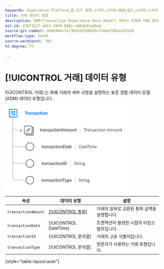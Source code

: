 ```yaml
---
keywords: Experience Platform;홈;인기 항목;스키마;스키마;XDM;필드;스키마;스키마;트랜잭션;데이터 유형;데이터 유형;데이터 유형;
title: 거래 데이터 유형
description: XDM(Transaction Experience Data Model) 데이터 유형에 대해 알아봅니다.
exl-id: 47b7152f-a853-44f0-8962-e902631ad8a4
source-git-commit: de8e944cfec3b52d25bb02bcfebe57d6a2a35e39
workflow-type: tm+mt
source-wordcount: '92'
ht-degree: 7%

---
```


# [!UICONTROL 거래] 데이터 유형

[!UICONTROL 거래] 는 화폐 거래의 세부 사항을 설명하는 표준 경험 데이터 모델(XDM) 데이터 유형입니다.

![거래 구조](../images/data-types/transaction.png)

| 속성 | 데이터 유형 | 설명 |
| --- | --- | --- |
| `transactionAmount` | [[!UICONTROL 통화]](./currency.md) | 거래의 일부로 교환된 통화 금액을 설명합니다. |
| `transactionDate` | [!UICONTROL DateTime] | 트랜잭션이 발생한 시점의 타임스탬프입니다. |
| `transactionId` | [!UICONTROL 문자열] | 거래의 고유 식별자입니다. |
| `transactionType` | [!UICONTROL 문자열] | 방문자가 사용하는 거래 유형입니다. |

{style="table-layout:auto"}
